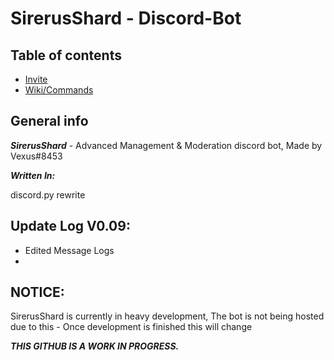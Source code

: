# SirerusShard - Discord-Bot


## Table of contents
* [Invite](https://discord.com/oauth2/authorize?client_id=900083965732483134&permissions=8&scope=bot)
* [Wiki/Commands](https://github.com/Vexus8453/SirerusShard---Discord-Bot/wiki)


## General info
***SirerusShard*** - Advanced Management & Moderation discord bot, Made by Vexus#8453

***Written In:***

discord.py rewrite
	
## Update Log V0.09:

* Edited Message Logs
* 



	
## NOTICE:

SirerusShard is currently in heavy development, The bot is not being hosted due to this - Once development is finished this will change


***THIS GITHUB IS A WORK IN PROGRESS.***


